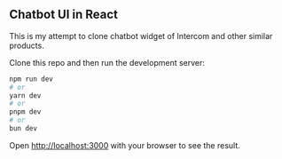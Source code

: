 ## Chatbot UI in React

This is my attempt to clone chatbot widget of Intercom and other similar products.

Clone this repo and then run the development server:

```bash
npm run dev
# or
yarn dev
# or
pnpm dev
# or
bun dev
```

Open [http://localhost:3000](http://localhost:3000) with your browser to see the result.

